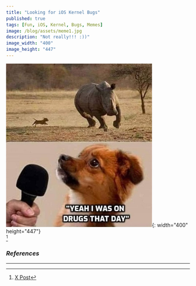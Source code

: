 ```yaml
---
title: "Looking for iOS Kernel Bugs"
published: true
tags: [Fun, iOS, Kernel, Bugs, Memes]
image: /blog/assets/meme1.jpg
description: "Not really!!! :))"
image_width: "400"
image_height: "447"
---
```


![](/blog/assets/meme1.jpg){: width="400" height="447"}
<br>
[^1]
<br>
### _References_
* * *
[^1]: [X Post](https://x.com/fasthm00/status/1458084944195080207)
